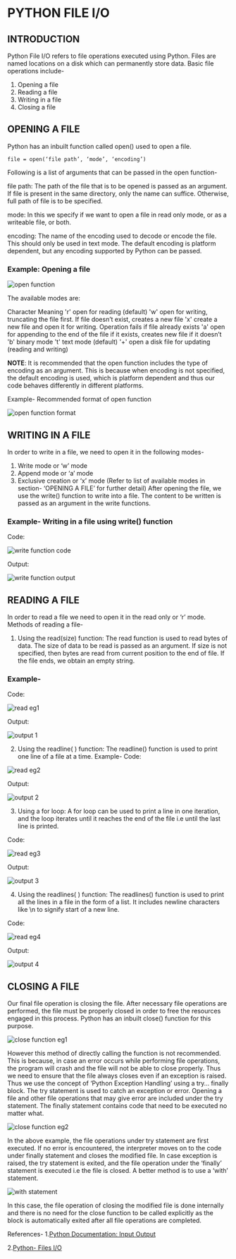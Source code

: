 # PYTHON FILE I/O
## INTRODUCTION
Python File I/O refers to file operations executed using Python.
Files are named locations on a disk which can permanently store data.
Basic file operations include-
1.	Opening a file
2.	Reading a file
3.	Writing in a file
4.	Closing a file

## OPENING A FILE
Python has an inbuilt function called open() used to open a file.

```
file = open(‘file path’, ‘mode’, ‘encoding’) 
```

Following is a list of arguments that can be passed in the open function-


file path:            The path of the file that is to be opened is passed as an argument. If file is present in the same 
                      directory, only the name can suffice. Otherwise, full path of file is to be specified.

mode:                In this we specify if we want to open a file in read only mode, or as a writeable file, or both. 

encoding:            The name of the encoding used to decode or encode the file. This should only be used in text mode. The default 
                      encoding is platform dependent, but any encoding supported by Python can be passed.



### Example: Opening a file

![open function](https://github.com/mridu-pant/winter-of-contributing/blob/29d0e03d1e6bfafba4f2f6e5563f1413c232d0e0/Python/Python_File_IO/Audio/images/file%20open%20eg%201.jpg)

The available modes are:

Character	               Meaning
    'r'	               open for reading (default)
    'w'	               open for writing, truncating the file first. If file doesn’t exist, creates a new file 
    'x'	               create a new file and open it for writing. Operation fails if file already exists
    'a'	               open for appending to the end of the file if it exists, creates new file if it doesn’t
    'b'	               binary mode
    't'	               text mode (default)
    '+'	               open a disk file for updating (reading and writing)

**NOTE**:
It is recommended that the open function includes the type of encoding as an argument. This is because when encoding is not specified, the default encoding is used, which is platform dependent and thus our code behaves differently in different platforms.

Example- Recommended format of open function

![open function format](https://github.com/mridu-pant/winter-of-contributing/blob/29d0e03d1e6bfafba4f2f6e5563f1413c232d0e0/Python/Python_File_IO/Audio/images/file%20open%20eg%202.jpg)
 

## WRITING IN A FILE
In order to write in a file, we need to open it in the following modes-
1.	Write mode or ‘w’ mode
2.	Append mode or ‘a’ mode
3.	Exclusive creation or ‘x’ mode
(Refer to list of available modes in section- ‘OPENING A FILE’ for further detail)
After opening the file, we use the write() function to write into a file. The content to be written is passed as an argument in the write functions.

### Example- Writing in a file using write() function
Code:

![write function code](https://github.com/mridu-pant/winter-of-contributing/blob/29d0e03d1e6bfafba4f2f6e5563f1413c232d0e0/Python/Python_File_IO/Audio/images/file%20write%20eg1.jpg)

Output:

![write function output](https://github.com/mridu-pant/winter-of-contributing/blob/29d0e03d1e6bfafba4f2f6e5563f1413c232d0e0/Python/Python_File_IO/Audio/images/file%20write%20output%201.jpg)

## READING A FILE
In order to read a file we need to open it in the read only or ‘r’ mode.
Methods of reading a file-
1.	Using the read(size) function:
The read function is used to read bytes of data. The size of data to be read is passed as an argument. If size is not specified, then bytes are read from current position to the end of file. If the file ends, we obtain an empty string.


### Example-
Code:

![read eg1](https://github.com/mridu-pant/winter-of-contributing/blob/29d0e03d1e6bfafba4f2f6e5563f1413c232d0e0/Python/Python_File_IO/Audio/images/file%20read%20eg1.jpg) 

Output:

![output 1](https://github.com/mridu-pant/winter-of-contributing/blob/29d0e03d1e6bfafba4f2f6e5563f1413c232d0e0/Python/Python_File_IO/Audio/images/file%20read%20output%201.jpg)

2.	Using the readline( ) function:
The readline() function is used to print one line of a file at a time.
Example-
Code:
 
![read eg2](https://github.com/mridu-pant/winter-of-contributing/blob/29d0e03d1e6bfafba4f2f6e5563f1413c232d0e0/Python/Python_File_IO/Audio/images/file%20read%20eg%202.jpg)

Output:

![output 2](https://github.com/mridu-pant/winter-of-contributing/blob/29d0e03d1e6bfafba4f2f6e5563f1413c232d0e0/Python/Python_File_IO/Audio/images/file%20read%20output%202.jpg) 

3.	Using a for loop:
A for loop can be used to print a line in one iteration, and the loop iterates until it reaches the end of the file i.e until the last line is printed.

Code:

![read eg3](https://github.com/mridu-pant/winter-of-contributing/blob/29d0e03d1e6bfafba4f2f6e5563f1413c232d0e0/Python/Python_File_IO/Audio/images/file%20read%20eg%203.jpg)

Output:

![output 3](https://github.com/mridu-pant/winter-of-contributing/blob/29d0e03d1e6bfafba4f2f6e5563f1413c232d0e0/Python/Python_File_IO/Audio/images/file%20read%20output%203.jpg)

4.	Using the readlines( ) function:
The readlines() function is used to print all the lines in a file in the form of a list. It includes newline characters like \n to signify start of a new line.

Code:

![read eg4](https://github.com/mridu-pant/winter-of-contributing/blob/29d0e03d1e6bfafba4f2f6e5563f1413c232d0e0/Python/Python_File_IO/Audio/images/file%20read%20eg%204.jpg)

Output:

![output 4](https://github.com/mridu-pant/winter-of-contributing/blob/29d0e03d1e6bfafba4f2f6e5563f1413c232d0e0/Python/Python_File_IO/Audio/images/file%20read%20output4.jpg) 

## CLOSING A FILE
Our final file operation is closing the file. After necessary file operations are performed, the file must be properly closed in order to free the resources engaged in this process. 
Python has an inbuilt close() function for this purpose.

![close function eg1](https://github.com/mridu-pant/winter-of-contributing/blob/29d0e03d1e6bfafba4f2f6e5563f1413c232d0e0/Python/Python_File_IO/Audio/images/file%20close%20eg1.jpg)
 
However this method of directly calling the function is not recommended. This is because, in case an error occurs while performing file operations, the program will crash and the file will not be able to close properly.
Thus we need to ensure that the file always closes even if an exception is raised. Thus we use the concept of ‘Python Exception Handling’ using a try… finally block.
The try statement is used to catch an exception or error. Opening a file and other file operations that may give error are included under the try statement. 
The finally statement contains code that need to be executed no matter what.
   
![close function eg2](https://github.com/mridu-pant/winter-of-contributing/blob/29d0e03d1e6bfafba4f2f6e5563f1413c232d0e0/Python/Python_File_IO/Audio/images/file%20close%20eg2.jpg)   
   
In the above example, the file operations under try statement are first executed. If no error is encountered, the interpreter moves on to the code under finally statement and closes the modified file. In case exception is raised, the try statement is exited, and the file operation under the ‘finally’ statement is executed i.e the file is closed.
A better method is to use a ‘with’ statement. 

![with statement](https://github.com/mridu-pant/winter-of-contributing/blob/29d0e03d1e6bfafba4f2f6e5563f1413c232d0e0/Python/Python_File_IO/Audio/images/file%20close%20eg3.jpg)
 
In this case, the file operation of closing the modified file is done internally and there is no need for the close function to be called explicitly as the block is automatically exited after all file operations are completed.

References-
1.[Python Documentation: Input Output](https://docs.python.org/3/tutorial/inputoutput.html)

2.[Python- Files I/O](https://www.tutorialspoint.com/python/python_files_io.htm)
